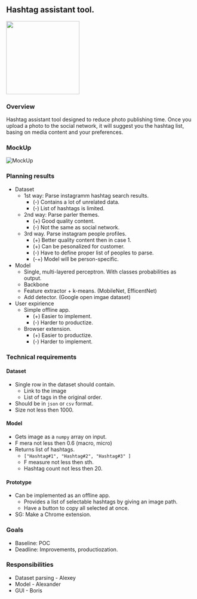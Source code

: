 ## Hashtag assistant tool.
<img src="https://user-images.githubusercontent.com/23703391/111377893-41224e00-86b2-11eb-959f-aef144dacee3.png" width="196" height="196" />

### Overview
Hashtag assistant tool designed to reduce photo publishing time. Once you upload a photo to the social network, it will suggest you the hashtag list, basing on media content and your preferences.

### MockUp
![MockUp](https://user-images.githubusercontent.com/23703391/111376788-f6540680-86b0-11eb-89c5-93c259457454.png)

### Planning results
* Dataset
  * 1st way: Parse instagramm hashtag search results.
    * (-) Contains a lot of unrelated data.
    * (-) List of hashtags is limited.
  * 2nd way: Parse parler themes.
    * (+) Good quality content.
    * (-) Not the same as social network.
  * 3rd way. Parse instagram people profiles.
    * (+) Better quality content then in case 1.
    * (+) Can be pesonalized for customer.
    * (-) Have to define proper list of peoples to parse.
    * (-+) Model will be person-specific.
* Model
  * Single, multi-layered perceptron. With classes probabilities as output.
  * Backbone
  * Feature extractor + k-means. (MobileNet, EfficentNet)
  * Add detector. (Google open imgae dataset)
* User expirience
  * Simple offline app.
    * (+) Easier to implement.
    * (-) Harder to productize.
  * Browser extension.
    * (+) Easier to productize.
    * (-) Harder to implement.

### Technical requirements
#### Dataset
* Single row in the dataset should contain.
  * Link to the image
  * List of tags in the original order.
* Should be in `json` or `csv` format.
* Size not less then 1000.
#### Model
* Gets image as a `numpy` array on input.
* F mera not less then 0.6 (macro, micro)
* Returns list of hashtags.
  * ```["Hashtag#1", "Hashtag#2", "Hashtag#3" ]```
  * F measure not less then sth.
  * Hashtag count not less then 20.
#### Prototype
* Can be implemented as an offline app.
  * Provides a list of selectable hashtags by giving an image path.
  * Have a button to copy all selected at once.
* SG: Make a Chrome extension.

### Goals
* Baseline: POC
* Deadline: Improvements, productiozation.

### Responsibilities
* Dataset parsing - Alexey
* Model - Alexander
* GUI - Boris

